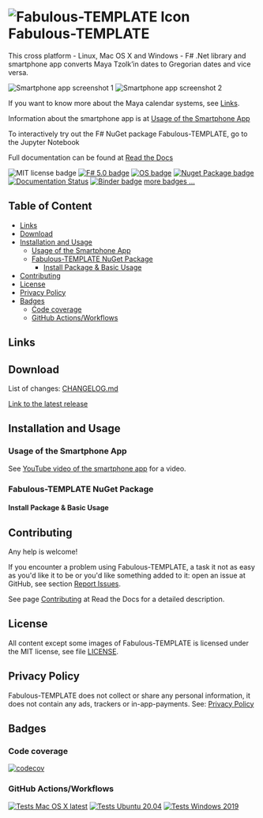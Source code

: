 # ![Fabulous-TEMPLATE Icon](./src/Fabulous-TEMPLATE.Android/Resources/mipmap-mdpi/icon.png) Fabulous-TEMPLATE <!-- omit in toc -->

This cross platform - Linux, Mac OS X and Windows - F# .Net library and smartphone app converts Maya Tzolk’in dates to Gregorian dates and vice versa.

![Smartphone app screenshot 1](./docs/images/Screenshot_1619523461.jpg)
![Smartphone app screenshot 2](./docs/images/Screenshot_1619523505.jpg)

If you want to know more about the Maya calendar systems, see [Links](#links).

Information about the smartphone app is at [Usage of the Smartphone App](#usage-of-the-smartphone-app)

To interactively try out the F# NuGet package Fabulous-TEMPLATE, go to the Jupyter Notebook 

Full documentation can be found at [Read the Docs](https://Fabulous-TEMPLATE.readthedocs.io/en/latest/)

![MIT license badge](https://img.shields.io/badge/license-MIT-brightgreen?style=flat)
[![F# 5.0 badge](https://img.shields.io/badge/F%23-5.0-brightgreen?style=flat)](https://fsharp.org/)
[![OS badge](https://img.shields.io/badge/Runs%20on-Linux%7COS%20X%7CWindows%7CAndroid%7CIOS-brightgreen?style=flat)](https://dotnet.microsoft.com/download)
[![Nuget Package badge](https://img.shields.io/nuget/v/Fabulous-TEMPLATE)](https://www.nuget.org/packages/Fabulous-TEMPLATE/)
[![Documentation Status](https://readthedocs.org/projects/Fabulous-TEMPLATE/badge/?version=latest)](https://Fabulous-TEMPLATE.readthedocs.io/en/latest/)
[![Binder badge](https://mybinder.org/badge_logo.svg)](https://mybinder.org/v2/gh/Release-Candidate/Fabulous-TEMPLATE/main?filepath=Fabulous-TEMPLATE.ipynb)
[more badges ...](#badges)

## Table of Content <!-- omit in toc -->

- [Links](#links)
- [Download](#download)
- [Installation and Usage](#installation-and-usage)
  - [Usage of the Smartphone App](#usage-of-the-smartphone-app)
  - [Fabulous-TEMPLATE NuGet Package](#fabulous-template-nuget-package)
    - [Install Package & Basic Usage](#install-package--basic-usage)
- [Contributing](#contributing)
- [License](#license)
- [Privacy Policy](#privacy-policy)
- [Badges](#badges)
  - [Code coverage](#code-coverage)
  - [GitHub Actions/Workflows](#github-actionsworkflows)

## Links



## Download

List of changes: [CHANGELOG.md](https://github.com/Release-Candidate/Fabulous-TEMPLATE/blob/main/CHANGELOG.md)

[Link to the latest release](https://github.com/Release-Candidate/Fabulous-TEMPLATE/releases/latest)

## Installation and Usage

### Usage of the Smartphone App

See [YouTube video of the smartphone app](https://www.youtube.com/watch?v=os32KCEqGCk) for a video.


### Fabulous-TEMPLATE NuGet Package


#### Install Package & Basic Usage


## Contributing

Any help is welcome!

If you encounter a problem using Fabulous-TEMPLATE, a task it not as easy as you'd like it to be or you'd like something added to it: open an issue at GitHub, see section [Report Issues](#report-issues-bugs-and-feature-requests).

See page [Contributing](https://Fabulous-TEMPLATE.readthedocs.io/en/latest/contributing/) at Read the Docs for a detailed description.

## License

All content except some images of Fabulous-TEMPLATE is licensed under the MIT license, see file [LICENSE](https://github.com/Release-Candidate/Fabulous-TEMPLATE/blob/main/LICENSE).

## Privacy Policy

Fabulous-TEMPLATE does not collect or share any personal information, it does not contain any ads, trackers or in-app-payments. See: [Privacy Policy](https://github.com/Release-Candidate/Fabulous-TEMPLATE/blob/main/privacy_policy.md)

## Badges

### Code coverage

[![codecov](https://codecov.io/gh/Release-Candidate/Fabulous-TEMPLATE/branch/main/graph/badge.svg?token=T42arcziQt)](https://codecov.io/gh/Release-Candidate/Fabulous-TEMPLATE)

### GitHub Actions/Workflows

[![Tests Mac OS X latest](https://github.com/Release-Candidate/Fabulous-TEMPLATE/actions/workflows/osx_test.yml/badge.svg)](https://github.com/Release-Candidate/Fabulous-TEMPLATE/actions/workflows/osx_test.yml)
[![Tests Ubuntu 20.04](https://github.com/Release-Candidate/Fabulous-TEMPLATE/actions/workflows/linux_test.yml/badge.svg)](https://github.com/Release-Candidate/Fabulous-TEMPLATE/actions/workflows/linux_test.yml)
[![Tests Windows 2019](https://github.com/Release-Candidate/Fabulous-TEMPLATE/actions/workflows/windows_test.yml/badge.svg)](https://github.com/Release-Candidate/Fabulous-TEMPLATE/actions/workflows/windows_test.yml)
